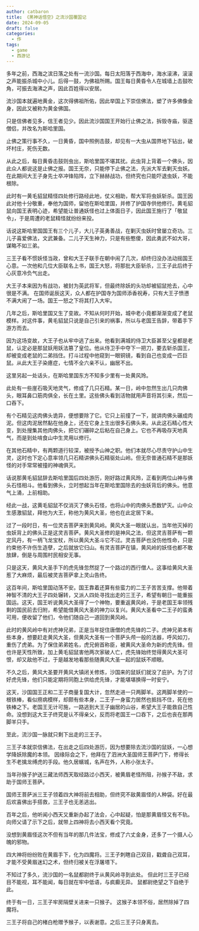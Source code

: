 ```yaml
---
author: catbaron
title: 《黑神话悟空》之流沙国覆国记
date: 2024-09-05
draft: false
categories:
  - 作
tags:
  - game
  - 西游记
---
```

多年之前，西海之滨日落之处有一流沙国。每日太阳落于西海中，海水滚沸，滚滚之声能振杀城中小儿。后得一鼓，为佛祖所赐。国王每日黄昏令人在城墙上击鼓吹角，可振去海沸之声，因此百姓得以安居。

流沙国本就遍地黄金，这次得佛祖所佑，因此举国上下崇信佛法，塑了许多佛像金身，因此又被称为黄金佛国。

只是信佛者见多，信王者见少。因此流沙国国王开始行止佛之法，拆毁寺庙，驱逐僧侣，并改名为斯哈里国。

止佛之策行事不久，一日黄昏，国中照例击鼓，却见有一大虫从国界地下钻出，破坏村庄，死伤无数。

从此之后，每日黄昏击鼓则虫出，斯哈里国不堪其扰。此虫背上背着一个佛头，因此众人都说这是止佛之报。国王无奈，只能停下止佛之法，先派大军去剿灭虫妖。在此期间大王子身先士卒冲锋陷阵，立下赫赫战功，但终究也只能吓退虫妖，不能根除。

此时有一黄毛貂鼠精怪四处修行路经此地，仗义相助，帮大军将虫妖斩杀。国王因此对他十分敬重，奉他为国师，留他在斯哈里国，并修了护国寺供他修行。黄毛貂鼠向国王表明心迹，希望能让普通妖怪也过上体面日子，因此国王施行了「敬鼠令」，于是周遭的老鼠精怪就纷纷来投。

话说这斯哈里国国王有三个儿子，大儿子英勇善战，在剿灭虫妖时曾屡立奇功。三儿子喜爱佛法，文武兼备。二儿子天生神力，只是有些憨傻，因此勇武不如大哥，谋略不如三弟。

三王子看不惯妖怪当政，曾和大王子联手在朝中闹了几次，却终归没办法动摇国王心意。一次他和几位大臣联名上书，国王大怒，将那批大臣斩杀，三王子此后终于心灰意冷负气出走。

大王子本来因为有战功，被封为英武将军，但最终除妖的头功却被貂鼠抢去，心中很是不满。
在国师诞辰这天，众人都在护国寺为国师添香祝寿，只有大王子愤懑不满大闹了一场。国王一怒之下将其打入大牢。

几年之后，斯哈里国又生了变故。不知从何时开始，城中老小竟都渐渐变成了老鼠模样。对这件事，黄毛貂鼠只说是自己引来的祸事，所以与老国王告辞，带着手下游方而去。

因为这场变故，大王子也从牢中逃了出来。他看到满城的侍卫大臣甚至父皇都是老鼠，认定必是那鼠妖用妖法篡了皇位。他从侍卫手中夺下一把刀，要去斩杀国王，却被变成老鼠的二弟挡住。打斗过程中他窥到一眼铜镜，看到自己也变成一匹巨鼠。从此大王子染癔症，七情不全六亲不认，幽居不出。

这里另起一处话头，在斯哈里国东方不知多少里有一处黄风玲。

此处有一些崖石吸天地灵气，修成了几只石精。某一日，岭中忽然生出几只肉佛头，眼耳鼻口筋肉俱全，长在土里。这些佛头看到活物就用声音将其引来，然后一口吞下。

有个石精见这肉佛头诡异，便想要除了它。它只上前撞了一下，就讲肉佛头碾成肉泥。但这肉泥居然黏在他身上，还在它身上生出很多石佛头来。从此这石精心性大变，到处搜集其他肉佛头，把它们碾碎之后粘在自己身上。它也不再吸存天地真气，而是到处啃食山中生灵用以修行。

在其他石精中，有两颗道行较深，被授予山神之职。他们本就尽心尽责守护山中生灵，这时也下定心意率领几只石精讲佛头石精驱处山岭。但无奈普通石精不是那妖怪的对手常常被撞的神魂俱灭。

话说那黄毛貂鼠辞去斯哈里国后四处游历，刚好路过黄风玲，正看到两位山神与佛头石怪相斗。他看到佛头，立时想起当年在斯哈里国除去的虫妖背后的佛头。他意气上涌，上前相助。

经此一战，这黄毛貂鼠不仅消灭了佛头石怪，也将山中的肉佛头悉数铲灭。山中众生感激貂鼠，拜他为大王，称他为黄风大圣，他也在此定居下来。

过了一段时日，有一位灵吉菩萨来到黄风岭。黄风大圣一眼就认出，当年他灭掉的虫妖背上的佛头正是这灵吉菩萨。黄风大圣修的是神风之法，但这灵吉菩萨有一颗定风丹，有一柄飞龙宝杖，所以黄风大圣斗它不过。灵吉菩萨也没伤他性命，只是约束他不许伤生造孽，之后就放它归山。有灵吉菩萨在镇，黄风岭的妖怪也都不敢放肆，倒是与周围村民相安无事。

只是这天，黄风大圣手下的虎先锋忽然捉了一个路过的西行僧人。这事给黄风大圣惹了大麻烦，最后被灵吉菩萨拿上灵山告终。

这百年间，斯哈里国动荡不安。国王靠着还算有些蛮力的二王子苦苦支撑。他带着神智不清的大王子四处辗转，又派人四处寻找出走的三王子，希望有朝日一能重振国运。这天，国王听说黄风大圣得了一个神物，要重返黄风岭，于是老国王率领残剩的国民前去归附，希望能借黄风大圣的神力以复兴。黄风大圣看中二王子的蛮勇可用，便收留了他们，令他们随自己一道回到黄风岭。

此时的黄风岭中有对虎神兄弟，正是当年捉住唐僧的虎先锋的二子。虎神兄弟本有些本身，想要赶走黄风大圣，但黄风大圣有一个菩萨头颅一般的法器，呼风如刀，重伤了虎弟。为了保住弟弟姓名，虎兄俯首称臣，被黄风大圣命为新的虎先锋。但也许是天性所致，加上黄毛貂鼠害他两次家破人亡，虎先锋始终觉得黄风大圣可恨，却又敌他不过，于是越发地看那些随黄风大圣一起的鼠妖不顺眼。

不久之后，黄风大圣要开黄风大镇闭关修炼，沙国来的鼠妖们就没了庇护。为了讨好虎先锋，他们只能定期将同胞上供给虎先锋，才能堪堪换得一时安宁。

这天，沙国国王正和二王子商量复国大计，忽然走进一只两脚羊。这两脚羊使的一根铁棒，看似痨病模样，却颇有些本身，二王子一身蛮力居然也抵挡不住，死在他铁棒之下。老国王无计可施，一路逃到大王子幽居的山谷，希望大王子能救自己性命。没想到这大王子终究是认不得亲父，反而将老国王一口吞下，之后也丧在那两脚羊只手。

至此，流沙国一脉就只剩下出走的三王子。

三王子本就崇信佛法，在出走之后四处游历，因为想要除去流沙国的鼠妖，一心想学降妖除魔的本领。
因缘际会之下，他拜在了泗洲大圣国师王菩萨门下，修得长生不老擒龙缚虎的手段。他久居蠙城，名声在外，人称小张太子。

当年孙猴子护送三藏法师西天取经路过小西天，被黄眉老怪所阻，孙猴子不敌，求助于国师王菩萨。

国师王菩萨派三王子领着四大神将前去相助，但终究不敌黄眉怪的人种袋。好在最后欢喜佛出手搭救，三王子也无恙逃出。

百年之后，他听闻小西天又重新办起了法会，心中起疑，怕是那黄眉怪又有不轨。向师父请了示下之后，就带上四神将去小西天看个究竟。

没想到黄眉怪这次不但有当年的那几件法宝，修成了六丈金身，还多了一个摄人心魄的邪物。

四大神将纷纷败在黄眉手下，化为四魔将。三王子刺瞎自己双目，戳聋自己双耳，才能不受黄眉迷幻之术，但终归被关在浮屠塔下。

不知过了多久，流沙国的一名鼠都尉终于从黄风岭寻到此处。
但此时三王子已经目不能视，耳不能闻，每日就在牢中低语，与疯癫无异。
鼠都尉绝望之下自绝于此。


终于有一日，三王子牢房隔壁关进来一只猴子。
这猴子本领不俗，居然除掉了四魔将。

三王子将自己的楮白枪赠予猴子，以表谢意。之后三王子只身离去。